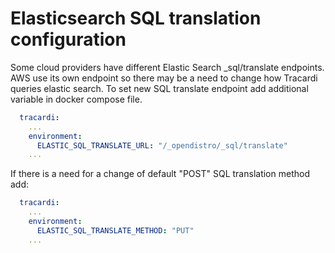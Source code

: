 # Elasticsearch SQL translation configuration

Some cloud providers have different Elastic Search _sql/translate endpoints.
AWS use its own endpoint so there may be a need to change how Tracardi queries elastic search.
To set new SQL translate endpoint add additional variable in docker 
compose file. 

```yaml
  tracardi:
    ...
    environment:
      ELASTIC_SQL_TRANSLATE_URL: "/_opendistro/_sql/translate"
    ...
```

If there is a need for a change of default "POST" SQL translation method add:

```yaml
  tracardi:
    ...
    environment:
      ELASTIC_SQL_TRANSLATE_METHOD: "PUT"
    ...
```